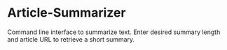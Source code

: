 # Article-Summarizer
Command line interface to summarize text. Enter desired summary length and article URL to retrieve a short summary.
